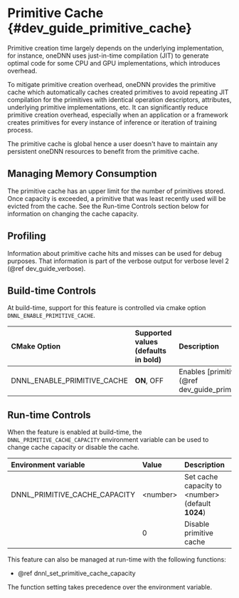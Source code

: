 Primitive Cache {#dev_guide_primitive_cache}
===========================================================

Primitive creation time largely depends on the underlying implementation,
for instance, oneDNN uses just-in-time compilation (JIT) to generate optimal
code for some CPU and GPU implementations, which introduces overhead.

To mitigate primitive creation overhead, oneDNN provides the primitive cache
which automatically caches created primitives to avoid repeating JIT compilation
for the primitives with identical operation descriptors, attributes, underlying
primitive implementations, etc. It can significantly reduce primitive creation
overhead, especially when an application or a framework creates primitives
for every instance of inference or iteration of training process.

The primitive cache is global hence a user doesn't have to maintain any
persistent oneDNN resources to benefit from the primitive cache.

## Managing Memory Consumption
The primitive cache has an upper limit for the number of primitives stored. Once
capacity is exceeded, a primitive that was least recently used will be evicted
from the cache. See the Run-time Controls section below for information on
changing the cache capacity.

## Profiling
Information about primitive cache hits and misses can be used for debug
purposes. That information is part of the verbose output for verbose
level 2 (@ref dev_guide_verbose).

## Build-time Controls

At build-time, support for this feature is controlled via cmake option
`DNNL_ENABLE_PRIMITIVE_CACHE`.

| CMake Option                | Supported values (defaults in bold) | Description
| :---                        | :---                                | :---
| DNNL_ENABLE_PRIMITIVE_CACHE | **ON**, OFF                         | Enables [primitive cache](@ref dev_guide_primitive_cache)

## Run-time Controls
When the feature is enabled at build-time, the `DNNL_PRIMITIVE_CACHE_CAPACITY`
environment variable can be used to change cache capacity or disable the cache.

| Environment variable          | Value            | Description
| :---                          | :---             | :---
| DNNL_PRIMITIVE_CACHE_CAPACITY | \<number\>       | Set cache capacity to \<number\> (default **1024**)
|                               | 0                | Disable primitive cache

This feature can also be managed at run-time with the following functions:
* @ref dnnl_set_primitive_cache_capacity

The function setting takes precedence over the environment variable.
